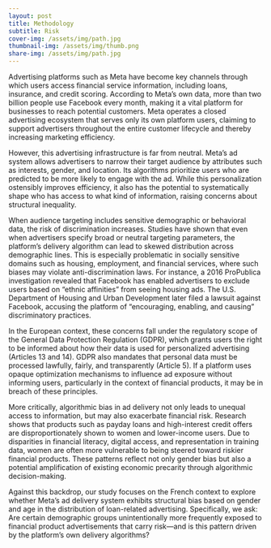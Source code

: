 ```yaml
---
layout: post
title: Methodology
subtitle: Risk
cover-img: /assets/img/path.jpg
thumbnail-img: /assets/img/thumb.png
share-img: /assets/img/path.jpg
---
```


Advertising platforms such as Meta have become key channels through which users access financial service information, including loans, insurance, and credit scoring. According to Meta’s own data, more than two billion people use Facebook every month, making it a vital platform for businesses to reach potential customers. Meta operates a closed advertising ecosystem that serves only its own platform users, claiming to support advertisers throughout the entire customer lifecycle and thereby increasing marketing efficiency.
 
However, this advertising infrastructure is far from neutral. Meta’s ad system allows advertisers to narrow their target audience by attributes such as interests, gender, and location. Its algorithms prioritize users who are predicted to be more likely to engage with the ad. While this personalization ostensibly improves efficiency, it also has the potential to systematically shape who has access to what kind of information, raising concerns about structural inequality.
 
When audience targeting includes sensitive demographic or behavioral data, the risk of discrimination increases. Studies have shown that even when advertisers specify broad or neutral targeting parameters, the platform’s delivery algorithm can lead to skewed distribution across demographic lines. This is especially problematic in socially sensitive domains such as housing, employment, and financial services, where such biases may violate anti-discrimination laws. For instance, a 2016 ProPublica investigation revealed that Facebook has enabled advertisers to exclude users based on “ethnic affinities” from seeing housing ads. The U.S. Department of Housing and Urban Development later filed a lawsuit against Facebook, accusing the platform of “encouraging, enabling, and causing” discriminatory practices.
 
In the European context, these concerns fall under the regulatory scope of the General Data Protection Regulation (GDPR), which grants users the right to be informed about how their data is used for personalized advertising (Articles 13 and 14). GDPR also mandates that personal data must be processed lawfully, fairly, and transparently (Article 5). If a platform uses opaque optimization mechanisms to influence ad exposure without informing users, particularly in the context of financial products, it may be in breach of these principles.
 
More critically, algorithmic bias in ad delivery not only leads to unequal access to information, but may also exacerbate financial risk. Research shows that products such as payday loans and high-interest credit offers are disproportionately shown to women and lower-income users. Due to disparities in financial literacy, digital access, and representation in training data, women are often more vulnerable to being steered toward riskier financial products. These patterns reflect not only gender bias but also a potential amplification of existing economic precarity through algorithmic decision-making.
 
Against this backdrop, our study focuses on the French context to explore whether Meta’s ad delivery system exhibits structural bias based on gender and age in the distribution of loan-related advertising. Specifically, we ask: Are certain demographic groups unintentionally more frequently exposed to financial product advertisements that carry risk—and is this pattern driven by the platform’s own delivery algorithms?
